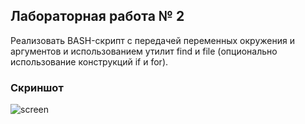## Лабораторная работа № 2

Реализовать BASH-скрипт с передачей переменных окружения и аргументов и использованием утилит find и file (опционально использование конструкций if и for).

### Скриншот
![screen](https://user-images.githubusercontent.com/91442220/158055381-16a973db-00bb-45fd-bb3d-faac13e771b5.png)
